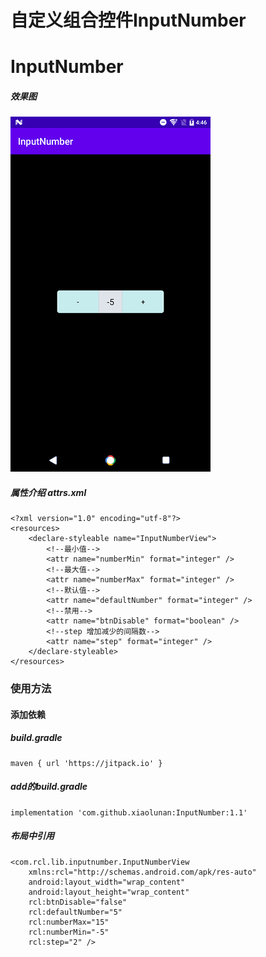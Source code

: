 自定义组合控件InputNumber
=======================
# InputNumber
##### 效果图
![](https://github.com/xiaolunan/InputNumber/blob/master/file/number.png)  
##### 属性介绍 attrs.xml
```
<?xml version="1.0" encoding="utf-8"?>
<resources>
    <declare-styleable name="InputNumberView">
        <!--最小值-->
        <attr name="numberMin" format="integer" />
        <!--最大值-->
        <attr name="numberMax" format="integer" />
        <!--默认值-->
        <attr name="defaultNumber" format="integer" />
        <!--禁用-->
        <attr name="btnDisable" format="boolean" />
        <!--step 增加减少的间隔数-->
        <attr name="step" format="integer" />
    </declare-styleable>
</resources>
```
### 使用方法
#### 添加依赖
##### build.gradle
```
maven { url 'https://jitpack.io' }
```
##### add的build.gradle
```
implementation 'com.github.xiaolunan:InputNumber:1.1'
```
##### 布局中引用
```
<com.rcl.lib.inputnumber.InputNumberView
    xmlns:rcl="http://schemas.android.com/apk/res-auto"
    android:layout_width="wrap_content"
    android:layout_height="wrap_content"
    rcl:btnDisable="false"
    rcl:defaultNumber="5"
    rcl:numberMax="15"
    rcl:numberMin="-5"
    rcl:step="2" />
```

